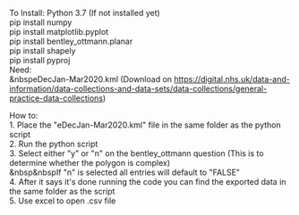To Install:
	Python 3.7 (If not installed yet)</br>
	pip install numpy</br>
	pip install matplotlib.pyplot</br>
	pip install bentley_ottmann.planar</br>
	pip install shapely</br>
	pip install pyproj</br>
Need:</br>
	&nbspeDecJan-Mar2020.kml (Download on https://digital.nhs.uk/data-and-information/data-collections-and-data-sets/data-collections/general-practice-data-collections)</br>

How to:</br>
	1. Place the "eDecJan-Mar2020.kml" file in the same folder as the python script</br>
	2. Run the python script</br>
	3. Select either "y" or "n" on the bentley_ottmann question (This is to determine whether the polygon is complex)</br>
		&nbsp&nbspIf "n" is selected all entries will default to "FALSE"</br>
	4. After it says it's done running the code you can find the exported data in the same folder as the script</br>
	5. Use excel to open .csv file</br>
